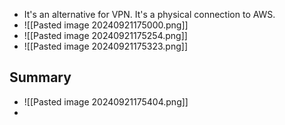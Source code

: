 * It's an alternative for VPN. It's a physical connection to AWS.
* ![[Pasted image 20240921175000.png]]
* ![[Pasted image 20240921175254.png]]
* ![[Pasted image 20240921175323.png]]

## Summary
* ![[Pasted image 20240921175404.png]]
* 